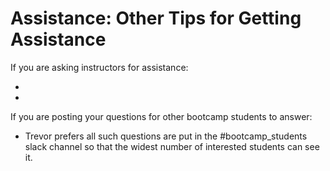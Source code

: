 # Assistance: Other Tips for Getting Assistance

If you are asking instructors for assistance:

- 
- 

If you are posting your questions for other bootcamp students to answer:

- Trevor prefers all such questions are put in the #bootcamp_students slack channel so that the widest number of interested students can see it.